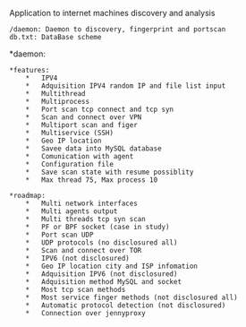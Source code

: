 Application to internet machines discovery and analysis


	/daemon: Daemon to discovery, fingerprint and portscan
	db.txt: DataBase scheme




*daemon:

	*features:
		*	IPV4
		*	Adquisition IPV4 random IP and file list input
		*	Multithread
		*	Multiprocess
		* 	Port scan tcp connect and tcp syn
		* 	Scan and connect over VPN
		* 	Multiport scan and figer
		* 	Multiservice (SSH)
		*	Geo IP location
		*	Savee data into MySQL database
		*	Comunication with agent
		*	Configuration file 
		*	Save scan state with resume possiblity
		*	Max thread 75, Max process 10 
	
	*roadmap:
		*	Multi network interfaces
		*	Multi agents output
		*	Multi threads tcp syn scan
		*	PF or BPF socket (case in study)
		*	Port scan UDP
		*	UDP protocols (no disclosured all)
		*	Scan and connect over TOR
		*	IPV6 (not disclosured) 
		*	Geo IP location city and ISP infomation
		*	Adquisition IPV6 (not disclosured)
		*	Adquisition method MySQL and socket
		*	Most tcp scan methods
		*	Most service finger methods (not disclosured all)
		*	Automatic protocol detection (not disclosured)
		*	Connection over jennyproxy


